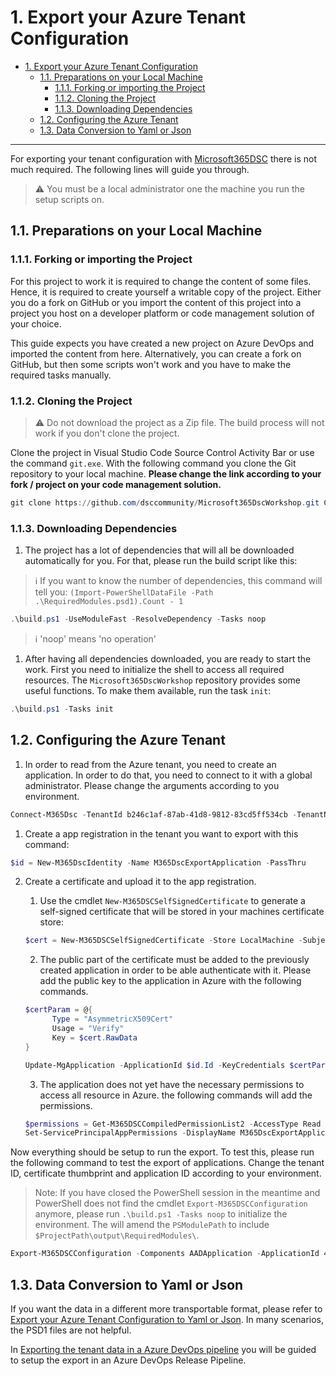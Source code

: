 # 1. Export your Azure Tenant Configuration

- [1. Export your Azure Tenant Configuration](#1-export-your-azure-tenant-configuration)
  - [1.1. Preparations on your Local Machine](#11-preparations-on-your-local-machine)
    - [1.1.1. Forking or importing the Project](#111-forking-or-importing-the-project)
    - [1.1.2. Cloning the Project](#112-cloning-the-project)
    - [1.1.3. Downloading Dependencies](#113-downloading-dependencies)
  - [1.2. Configuring the Azure Tenant](#12-configuring-the-azure-tenant)
  - [1.3. Data Conversion to Yaml or Json](#13-data-conversion-to-yaml-or-json)

---

For exporting your tenant configuration with [Microsoft365DSC](https://microsoft365dsc.com/) there is not much required. The following lines will guide you through.

> :warning: You must be a local administrator one the machine you run the setup scripts on.

## 1.1. Preparations on your Local Machine

### 1.1.1. Forking or importing the Project

For this project to work it is required to change the content of some files. Hence, it is required to create yourself a
writable copy of the project. Either you do a fork on GitHub or you import the content of this project into a project
you host on a developer platform or code management solution of your choice.

This guide expects you have created a new project on Azure DevOps and imported the content from here. Alternatively, you can create a fork on GitHub, but then some scripts won't work and you have to make the required tasks manually.

### 1.1.2. Cloning the Project

> :warning: Do not download the project as a Zip file. The build process will not work if you don't clone the project.

Clone the project in Visual Studio Code Source Control Activity Bar or use the command `git.exe`. With the following command you clone the Git repository to your local machine. **Please change the link according to your fork / project on your code management solution.**

```powershell
git clone https://github.com/dsccommunity/Microsoft365DscWorkshop.git C:\Git
```

### 1.1.3. Downloading Dependencies

1. The project has a lot of dependencies that will all be downloaded automatically for you. For that, please run the build script like this:

> :information_source: If you want to know the number of dependencies, this command will tell you: `(Import-PowerShellDataFile -Path .\RequiredModules.psd1).Count - 1`

```powershell
.\build.ps1 -UseModuleFast -ResolveDependency -Tasks noop
````

> :information_source: 'noop' means 'no operation'

1. After having all dependencies downloaded, you are ready to start the work. First you need to initialize the shell to access all required resources. The `Microsoft365DscWorkshop` repository provides some useful functions. To make them available, run the task `init`:

```powershell
.\build.ps1 -Tasks init
```

## 1.2. Configuring the Azure Tenant

1. In order to read from the Azure tenant, you need to create an application. In order to do that, you need to connect to it with a global administrator. Please change the arguments according to you environment.

```powershell
Connect-M365Dsc -TenantId b246c1af-87ab-41d8-9812-83cd5ff534cb -TenantName MngEnvMCAP576786.onmicrosoft.com -SubscriptionId 9522bd96-d34f-4910-9667-0517ab5dc595
```

1. Create a app registration in the tenant you want to export with this command:

```powershell
$id = New-M365DscIdentity -Name M365DscExportApplication -PassThru
```

2. Create a certificate and upload it to the app registration.

   1. Use the cmdlet `New-M365DSCSelfSignedCertificate` to generate a self-signed certificate that will be stored in your machines certificate store:

   ```powershell
   $cert = New-M365DSCSelfSignedCertificate -Store LocalMachine -Subject 'M365DSC Export' -PassThru
   ```

   2. The public part of the certificate must be added to the previously created application in order to be able authenticate with it. Please add the public key to the application in Azure with the following commands.

   ```powershell
   $certParam = @{
         Type = "AsymmetricX509Cert"
         Usage = "Verify"
         Key = $cert.RawData
   }

   Update-MgApplication -ApplicationId $id.Id -KeyCredentials $certParam
   ```

   3. The application does not yet have the necessary permissions to access all resource in Azure. the following commands will add the permissions.

   ```powershell
   $permissions = Get-M365DSCCompiledPermissionList2 -AccessType Read
   Set-ServicePrincipalAppPermissions -DisplayName M365DscExportApplication -Permissions $permissions
   ```

Now everything should be setup to run the export. To test this, please run the following command to test the export of applications. Change the tenant ID, certificate thumbprint and application ID according to your environment.

>Note: If you have closed the PowerShell session in the meantime and PowerShell does not find the cmdlet `Export-M365DSCConfiguration` anymore, please run `.\build.ps1 -Tasks noop` to initialize the environment. The will amend the `PSModulePath` to include `$ProjectPath\output\RequiredModules\`.

```powershell
Export-M365DSCConfiguration -Components AADApplication -ApplicationId 40642b84-0d13-43ac-951e-8700d5be1131 -TenantId MngEnvMCAP576786.onmicrosoft.com -CertificateThumbprint FBA23F11CD8F78A17B9E2105D9BE3EE15BA04165 -Path .\temp\
```

## 1.3. Data Conversion to Yaml or Json

If you want the data in a different more transportable format, please refer to [Export your Azure Tenant Configuration to Yaml or Json](./ExportToYaml.md). In many scenarios, the PSD1 files are not helpful.

In [Exporting the tenant data in a Azure DevOps pipeline](./ExportPipeline.md) you will be guided to setup the export in an Azure DevOps Release Pipeline.
